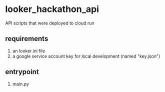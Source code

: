 # looker_hackathon_api
API scripts that were deployed to cloud run

## requirements
1. an looker.ini file
2. a google service account key for local development (named "key.json")

## entrypoint
1. main.py
